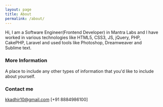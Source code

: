```yaml
---
layout: page
title: About
permalink: /about/
---
```


Hi, I am a Software Engineer(Frontend Developer) in Mantra Labs and I have worked in various technologies like HTML5, CSS3, JS, jQuery, PHP, CakePHP, Laravel and used tools like Photoshop, Dreamweaver and Sublime text.

### More Information

A place to include any other types of information that you'd like to include about yourself.

### Contact me

[kkadhir10@gmail.com](mailto:email@domain.com)
[+91 8884986100]
